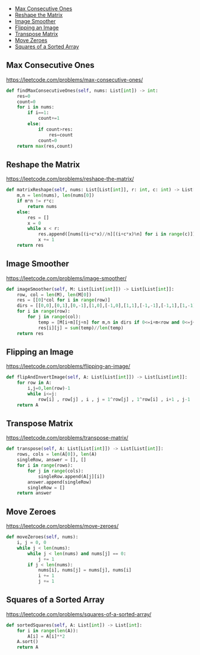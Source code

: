 + [Max Consecutive Ones](#max-consecutive-ones)
+ [Reshape the Matrix](#reshape-the-matrix)
+ [Image Smoother](#image-smoother)
+ [Flipping an Image](#flipping-an-image)
+ [Transpose Matrix](#transpose-matrix)
+ [Move Zeroes](#move-zeroes)
+ [Squares of a Sorted Array](#squares-of-a-sorted-array)
## Max Consecutive Ones
https://leetcode.com/problems/max-consecutive-ones/
```python
def findMaxConsecutiveOnes(self, nums: List[int]) -> int:
    res=0
    count=0
    for i in nums:
        if i==1:
            count+=1
        else:
            if count>res:
                res=count
            count=0
    return max(res,count)
```
## Reshape the Matrix
https://leetcode.com/problems/reshape-the-matrix/
```python
def matrixReshape(self, nums: List[List[int]], r: int, c: int) -> List[List[int]]:
    m,n = len(nums), len(nums[0])
    if m*n != r*c:
        return nums
    else:
        res = []
        x = 0
        while x < r:
            res.append([nums[(i+c*x)//n][(i+c*x)%n] for i in range(c)])
            x += 1
    return res
```
## Image Smoother
https://leetcode.com/problems/image-smoother/
```python
def imageSmoother(self, M: List[List[int]]) -> List[List[int]]:
    row, col = len(M), len(M[0])
    res = [[0]*col for i in range(row)]
    dirs = [[0,0],[0,1],[0,-1],[1,0],[-1,0],[1,1],[-1,-1],[-1,1],[1,-1]]
    for i in range(row):
        for j in range(col):
            temp = [M[i+m][j+n] for m,n in dirs if 0<=i+m<row and 0<=j+n<col]
            res[i][j] = sum(temp)//len(temp)
    return res
```
## Flipping an Image
https://leetcode.com/problems/flipping-an-image/
```python
def flipAndInvertImage(self, A: List[List[int]]) -> List[List[int]]:
    for row in A:
        i,j=0,len(row)-1
        while i<=j:
            row[i] , row[j] , i , j = 1^row[j] , 1^row[i] , i+1 , j-1
    return A
```
## Transpose Matrix
https://leetcode.com/problems/transpose-matrix/
```python
def transpose(self, A: List[List[int]]) -> List[List[int]]:
    rows, cols = len(A[0]), len(A)
    singleRow, answer = [], []
    for i in range(rows):
        for j in range(cols):
            singleRow.append(A[j][i])
        answer.append(singleRow)
        singleRow = []
    return answer
```
## Move Zeroes
https://leetcode.com/problems/move-zeroes/
```python
def moveZeroes(self, nums):
    i, j = 0, 0
    while j < len(nums):
        while j < len(nums) and nums[j] == 0:
            j += 1
        if j < len(nums):
            nums[i], nums[j] = nums[j], nums[i]
            i += 1
            j += 1
```
## Squares of a Sorted Array
https://leetcode.com/problems/squares-of-a-sorted-array/
```python
def sortedSquares(self, A: List[int]) -> List[int]:
    for i in range(len(A)):
        A[i] = A[i]**2
    A.sort()
    return A
```